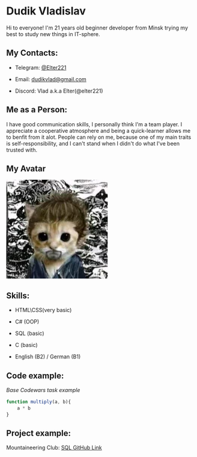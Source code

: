 # Dudik Vladislav

Hi to everyone! I'm 21 years old beginner developer from Minsk trying my best to study new things in IT-sphere.

## My Contacts:

- Telegram: [@Elter221](https://t.me/Elter221)

- Email: [dudikvlad@gmail.com](mailto:dudikvlad@gmail.com)

- Discord: Vlad a.k.a Elter(@elter221)

## Me as a Person:

I have good communication skills, I personally think I'm a team player. I appreciate a cooperative atmosphere and being a quick-learner allows me to benfit from it alot. People can rely on me, because one of my main traits is self-responsibility, and I can't stand when I didn't do what I've been trusted with.

## My Avatar

![My Photo](me.jpg "Me as Cat")

## Skills:

- HTML\CSS(very basic) 

- C# (OOP)

- SQL (basic)

- C (basic)

- English (B2) / German (B1)

## Code example:

*Base Codewars task example*

```js
function multiply(a, b){
    a * b
} 
```

## Project example:

Mountaineering Club: [SQL GitHub Link](https://github.com/Elter221/SQL_DDL.git)